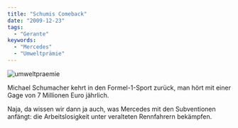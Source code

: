 ```yaml
---
title: "Schumis Comeback"
date: "2009-12-23"
tags:
  - "Gerante"
keywords:
  - "Mercedes"
  - "Umweltprämie"
---
```


![](/img/codecandies/umweltpraemie.jpg "umweltpraemie")

Michael Schumacher kehrt in den Formel-1-Sport zurück, man hört mit einer Gage von 7 Millionen Euro jährlich.

Naja, da wissen wir dann ja auch, was Mercedes mit den Subventionen anfängt: die Arbeitslosigkeit unter veralteten Rennfahrern bekämpfen.
